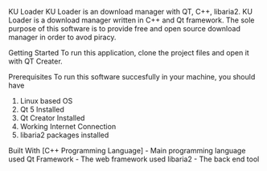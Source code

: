 KU Loader
KU Loader is an download manager with QT, C++, libaria2. KU Loader is a download manager written in C++ and Qt framework. The sole purpose of this software is to provide free and open source download manager in order to avod piracy.

Getting Started
To run this application, clone the project files and open it with QT Creater.

Prerequisites
To run this software succesfully in your machine, you should have

1. Linux based OS
2. Qt 5 Installed
3. Qt Creator Installed
4. Working Internet Connection
5. libaria2 packages installed

Built With
[C++ Programming Language] - Main programming language used
Qt Framework - The web framework used
libaria2 - The back end tool
